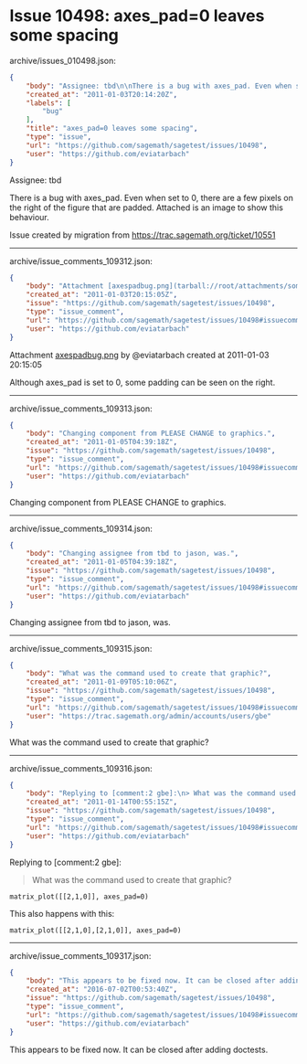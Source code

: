 # Issue 10498: axes_pad=0 leaves some spacing

archive/issues_010498.json:
```json
{
    "body": "Assignee: tbd\n\nThere is a bug with axes_pad. Even when set to 0, there are a few pixels on the right of the figure that are padded. Attached is an image to show this behaviour.\n\nIssue created by migration from https://trac.sagemath.org/ticket/10551\n\n",
    "created_at": "2011-01-03T20:14:20Z",
    "labels": [
        "bug"
    ],
    "title": "axes_pad=0 leaves some spacing",
    "type": "issue",
    "url": "https://github.com/sagemath/sagetest/issues/10498",
    "user": "https://github.com/eviatarbach"
}
```
Assignee: tbd

There is a bug with axes_pad. Even when set to 0, there are a few pixels on the right of the figure that are padded. Attached is an image to show this behaviour.

Issue created by migration from https://trac.sagemath.org/ticket/10551





---

archive/issue_comments_109312.json:
```json
{
    "body": "Attachment [axespadbug.png](tarball://root/attachments/some-uuid/ticket10551/axespadbug.png) by @eviatarbach created at 2011-01-03 20:15:05\n\nAlthough axes_pad is set to 0, some padding can be seen on the right.",
    "created_at": "2011-01-03T20:15:05Z",
    "issue": "https://github.com/sagemath/sagetest/issues/10498",
    "type": "issue_comment",
    "url": "https://github.com/sagemath/sagetest/issues/10498#issuecomment-109312",
    "user": "https://github.com/eviatarbach"
}
```

Attachment [axespadbug.png](tarball://root/attachments/some-uuid/ticket10551/axespadbug.png) by @eviatarbach created at 2011-01-03 20:15:05

Although axes_pad is set to 0, some padding can be seen on the right.



---

archive/issue_comments_109313.json:
```json
{
    "body": "Changing component from PLEASE CHANGE to graphics.",
    "created_at": "2011-01-05T04:39:18Z",
    "issue": "https://github.com/sagemath/sagetest/issues/10498",
    "type": "issue_comment",
    "url": "https://github.com/sagemath/sagetest/issues/10498#issuecomment-109313",
    "user": "https://github.com/eviatarbach"
}
```

Changing component from PLEASE CHANGE to graphics.



---

archive/issue_comments_109314.json:
```json
{
    "body": "Changing assignee from tbd to jason, was.",
    "created_at": "2011-01-05T04:39:18Z",
    "issue": "https://github.com/sagemath/sagetest/issues/10498",
    "type": "issue_comment",
    "url": "https://github.com/sagemath/sagetest/issues/10498#issuecomment-109314",
    "user": "https://github.com/eviatarbach"
}
```

Changing assignee from tbd to jason, was.



---

archive/issue_comments_109315.json:
```json
{
    "body": "What was the command used to create that graphic?",
    "created_at": "2011-01-09T05:10:06Z",
    "issue": "https://github.com/sagemath/sagetest/issues/10498",
    "type": "issue_comment",
    "url": "https://github.com/sagemath/sagetest/issues/10498#issuecomment-109315",
    "user": "https://trac.sagemath.org/admin/accounts/users/gbe"
}
```

What was the command used to create that graphic?



---

archive/issue_comments_109316.json:
```json
{
    "body": "Replying to [comment:2 gbe]:\n> What was the command used to create that graphic?\n\n\n```\nmatrix_plot([[2,1,0]], axes_pad=0)\n```\n\n\nThis also happens with this:\n\n```\nmatrix_plot([[2,1,0],[2,1,0]], axes_pad=0)\n```\n",
    "created_at": "2011-01-14T00:55:15Z",
    "issue": "https://github.com/sagemath/sagetest/issues/10498",
    "type": "issue_comment",
    "url": "https://github.com/sagemath/sagetest/issues/10498#issuecomment-109316",
    "user": "https://github.com/eviatarbach"
}
```

Replying to [comment:2 gbe]:
> What was the command used to create that graphic?


```
matrix_plot([[2,1,0]], axes_pad=0)
```


This also happens with this:

```
matrix_plot([[2,1,0],[2,1,0]], axes_pad=0)
```




---

archive/issue_comments_109317.json:
```json
{
    "body": "This appears to be fixed now. It can be closed after adding doctests.",
    "created_at": "2016-07-02T00:53:40Z",
    "issue": "https://github.com/sagemath/sagetest/issues/10498",
    "type": "issue_comment",
    "url": "https://github.com/sagemath/sagetest/issues/10498#issuecomment-109317",
    "user": "https://github.com/eviatarbach"
}
```

This appears to be fixed now. It can be closed after adding doctests.
